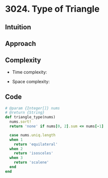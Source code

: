 # 3024. Type of Triangle

## Intuition

## Approach
<!-- Describe your approach to solving the problem. -->

## Complexity

- Time complexity:
<!-- Add your time complexity here, e.g. $$O(n)$$ -->

- Space complexity:
<!-- Add your space complexity here, e.g. $$O(n)$$ -->

## Code

```ruby
# @param {Integer[]} nums
# @return {String}
def triangle_type(nums)
  nums.sort!
  return 'none' if nums[0, 2].sum <= nums[-1]

  case nums.uniq.length
  when 1
    return 'equilateral'
  when 2
    return 'isosceles'
  when 3
    return 'scalene'
  end
end
```
